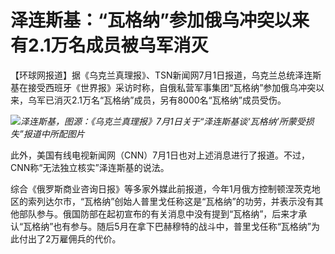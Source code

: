 

# 泽连斯基：“瓦格纳”参加俄乌冲突以来有2.1万名成员被乌军消灭

【环球网报道】据《乌克兰真理报》、TSN新闻网7月1日报道，乌克兰总统泽连斯基在接受西班牙《世界报》采访时称，自俄私营军事集团“瓦格纳”参加俄乌冲突以来，乌军已消灭2.1万名“瓦格纳”成员，另有8000名“瓦格纳”成员受伤。

![](https://inews.gtimg.com/om_bt/OmqCdTi1pxT_Ht_L_ypDkf-xCzLrFCFkSK-BqKha4UbkIAA/1000)_泽连斯基，图源：《乌克兰真理报》7月1日关于“泽连斯基谈‘瓦格纳’所蒙受损失”报道中所配图片_

此外，美国有线电视新闻网（CNN）7月1日也对上述消息进行了报道。不过，CNN称“无法独立核实”泽连斯基的说法。

综合《俄罗斯商业咨询日报》等多家外媒此前报道，今年1月俄方控制顿涅茨克地区的索列达尔市，“瓦格纳”创始人普里戈任称这是“瓦格纳”的功劳，并表示没有其他部队参与。俄国防部在起初宣布的有关消息中没有提到“瓦格纳”，后来才承认“瓦格纳”也有参与。随后5月在拿下巴赫穆特的战斗中，普里戈任称“瓦格纳”为此付出了2万雇佣兵的代价。

